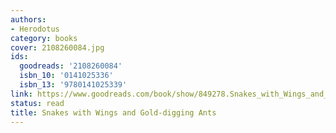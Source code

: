 ```yaml
---
authors:
- Herodotus
category: books
cover: 2108260084.jpg
ids:
  goodreads: '2108260084'
  isbn_10: '0141025336'
  isbn_13: '9780141025339'
link: https://www.goodreads.com/book/show/849278.Snakes_with_Wings_and_Gold_digging_Ants
status: read
title: Snakes with Wings and Gold-digging Ants
---
```

